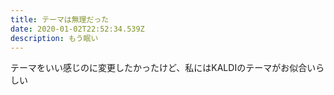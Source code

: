 ```yaml
---
title: テーマは無理だった
date: 2020-01-02T22:52:34.539Z
description: もう眠い
---
```

テーマをいい感じのに変更したかったけど、私にはKALDIのテーマがお似合いらしい